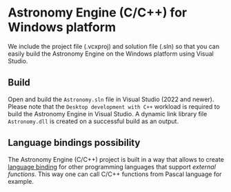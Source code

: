 # Astronomy Engine (C/C++) for Windows platform

We include the project file (.vcxproj) and solution file (.sln) so that you can easily build the Astronomy Engine on the Windows platform using Visual Studio.

## Build

Open and build the `Astronomy.sln` file in Visual Studio (2022 and newer).
Please note that the `Desktop development with C++` workload is required to build the Astronomy Engine in Visual Studio.
A dynamic link library file `Astronomy.dll` is created on a successful build as an output.

## Language bindings possibility

The Astronomy Engine (C/C++) project is built in a way that allows to create [language binding](https://en.wikipedia.org/wiki/Language_binding) for other programming languages that support _external functions_. This way one can call C/C++ functions from Pascal language for example.

